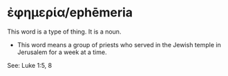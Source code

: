 # ἐφημερία/ephēmeria
This word is a type of thing. It is a noun.
* This word means a group of priests who served in the Jewish temple in Jerusalem for a week at a time.

See: Luke 1:5, 8
